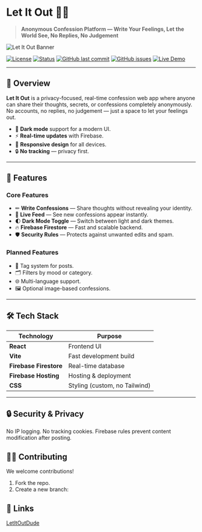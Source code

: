 # Let It Out 😶‍🌫️
> **Anonymous Confession Platform — Write Your Feelings, Let the World See, No Replies, No Judgement**

![Let It Out Banner](https://via.placeholder.com/1000x300?text=Let+It+Out+-+Anonymous+Confession+Platform)

[![License](https://img.shields.io/badge/license-MIT-green.svg)](LICENSE)
[![Status](https://img.shields.io/badge/status-active-success.svg)]()
[![GitHub last commit](https://img.shields.io/github/last-commit/yourusername/let-it-out)]()
[![GitHub issues](https://img.shields.io/github/issues/yourusername/let-it-out.svg)]()
[![Live Demo](https://img.shields.io/badge/demo-online-blue.svg)](https://your-live-link.com)

---

## 📌 Overview
**Let It Out** is a privacy-focused, real-time confession web app where anyone can share their thoughts, secrets, or confessions completely anonymously.  
No accounts, no replies, no judgement — just a space to let your feelings out.

- 🌙 **Dark mode** support for a modern UI.
- ⚡ **Real-time updates** with Firebase.
- 📱 **Responsive design** for all devices.
- 🔒 **No tracking** — privacy first.

---

## 🚀 Features

### Core Features
- ✏ **Write Confessions** — Share thoughts without revealing your identity.
- 📰 **Live Feed** — See new confessions appear instantly.
- 🌓 **Dark Mode Toggle** — Switch between light and dark themes.
- 🔥 **Firebase Firestore** — Fast and scalable backend.
- 🛡 **Security Rules** — Protects against unwanted edits and spam.

### Planned Features
- 🌟 Tag system for posts.
- 🗂 Filters by mood or category.
- 🌐 Multi-language support.
- 🖼 Optional image-based confessions.

---

## 🛠 Tech Stack

| Technology               | Purpose               |
|--------------------------|-----------------------|
| **React**                | Frontend UI           |
| **Vite**                 | Fast development build|
| **Firebase Firestore**   | Real-time database    |
| **Firebase Hosting**     | Hosting & deployment |
| **CSS**                  | Styling (custom, no Tailwind) |

---

## 🔒 Security & Privacy

No IP logging.
No tracking cookies.
Firebase rules prevent content modification after posting.

## 🧑‍💻 Contributing

We welcome contributions!
1. Fork the repo.
2. Create a new branch:

## 🔗 Links
[LetItOutDude]([https://www.example.com](https://letitoutdude.vercel.app/))
